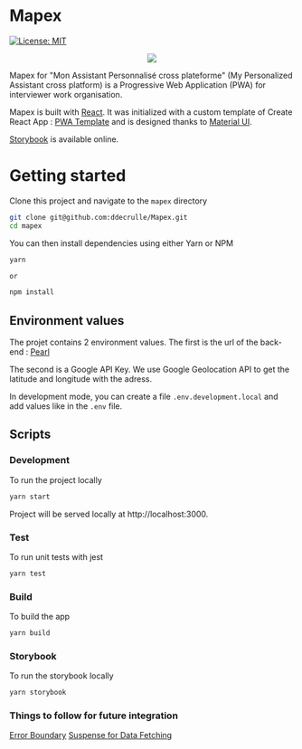 
# Mapex

[![License: MIT](https://img.shields.io/badge/License-MIT-blue.svg)](https://opensource.org/licenses/MIT)

<p align="center">
 <img src="https://user-images.githubusercontent.com/81740200/130244487-7d6e22a0-d016-42a2-85ec-041cf4fa59bf.png" />
</p>

Mapex for "Mon Assistant Personnalisé cross plateforme" (My Personalized Assistant cross platform) is a Progressive Web Application (PWA) for interviewer work organisation.

Mapex is built with [React](https://reactjs.org/). It was initialized with a custom template of Create React App : [PWA Template](https://www.npmjs.com/package/cra-template-pwa) and is designed thanks to [Material UI](https://material-ui.com/).

[Storybook](https://inseefrlab.github.io/Mapex/) is available online.

# Getting started

Clone this project and navigate to the `mapex` directory

```bash
git clone git@github.com:ddecrulle/Mapex.git
cd mapex
```

You can then install dependencies using either Yarn or NPM

```bash
yarn

or

npm install
```

## Environment values

The projet contains 2 environment values. The first is the url of the back-end : [Pearl](https://github.com/InseeFr/Pearl-Jam-Back-Office)

The second is a Google API Key. We use Google Geolocation API to get the latitude and longitude with the adress.

In development mode, you can create a file `.env.development.local` and add values like in the `.env` file.

## Scripts

### Development

To run the project locally

```bash
yarn start
```

Project will be served locally at http://localhost:3000.

### Test

To run unit tests with jest

```bash
yarn test
```

### Build

To build the app

```bash
yarn build
```

### Storybook

To run the storybook locally

```bash
yarn storybook
```

### Things to follow for future integration

[Error Boundary](https://reactjs.org/docs/error-boundaries.html)
[Suspense for Data Fetching](https://reactjs.org/docs/concurrent-mode-suspense.html)
